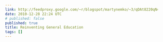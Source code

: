 ```yaml
---
link: http://feedproxy.google.com/~r/blogspot/martynemko/~3/qDAt8220qN4/reinventing-general-education.html
date: 2010-12-28 22:24 UTC
# published: false
published: true
title: Reinventing General Education
tags: []
---
```



